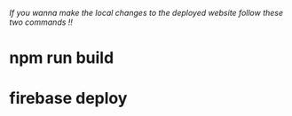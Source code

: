 _If you wanna make the local changes to the deployed website follow these two commands !!_

# npm run build

# firebase deploy
